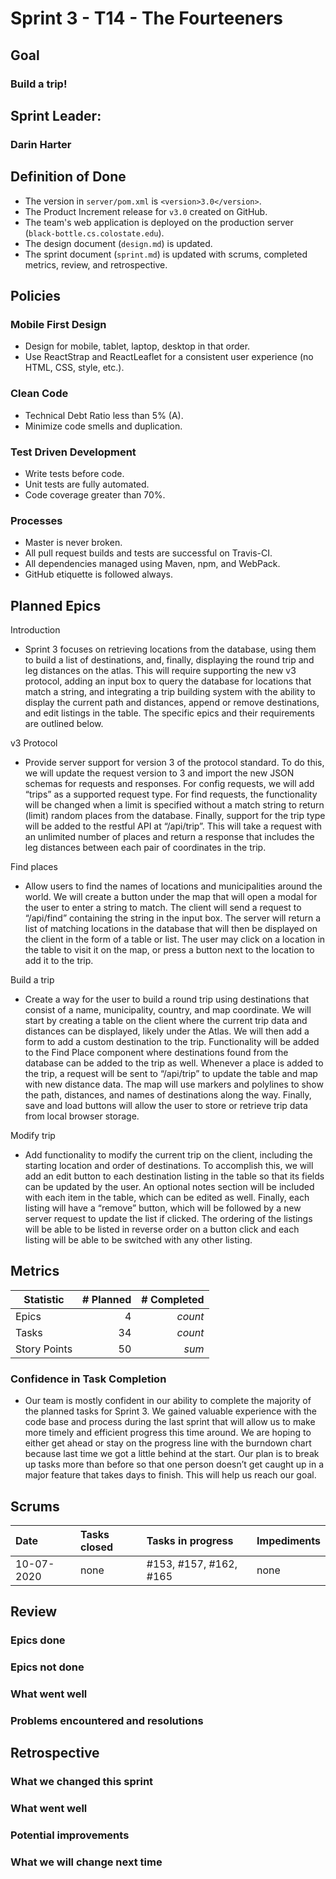 # Sprint 3 - T14 - The Fourteeners

## Goal
### Build a trip!

## Sprint Leader: 
### Darin Harter


## Definition of Done

* The version in `server/pom.xml` is `<version>3.0</version>`.
* The Product Increment release for `v3.0` created on GitHub.
* The team's web application is deployed on the production server (`black-bottle.cs.colostate.edu`).
* The design document (`design.md`) is updated.
* The sprint document (`sprint.md`) is updated with scrums, completed metrics, review, and retrospective.


## Policies

### Mobile First Design
* Design for mobile, tablet, laptop, desktop in that order.
* Use ReactStrap and ReactLeaflet for a consistent user experience (no HTML, CSS, style, etc.).

### Clean Code
* Technical Debt Ratio less than 5% (A).
* Minimize code smells and duplication.

### Test Driven Development
* Write tests before code.
* Unit tests are fully automated.
* Code coverage greater than 70%.

### Processes
* Master is never broken. 
* All pull request builds and tests are successful on Travis-CI.
* All dependencies managed using Maven, npm, and WebPack.
* GitHub etiquette is followed always.


## Planned Epics
Introduction
* Sprint 3 focuses on retrieving locations from the database, using them to build a list of destinations, and, finally, displaying the round trip and leg distances on the atlas. This will require supporting the new v3 protocol, adding an input box to query the database for locations that match a string, and integrating a trip building system with the ability to display the current path and distances, append or remove destinations, and edit listings in the table. The specific epics and their requirements are outlined below.

v3 Protocol
* Provide server support for version 3 of the protocol standard. To do this, we will update the request version to 3 and import the new JSON schemas for requests and responses. For config requests, we will add “trips” as a supported request type. For find requests, the functionality will be changed when a limit is specified without a match string to return (limit) random places from the database. Finally, support for the trip type will be added to the restful API at “/api/trip”. This will take a request with an unlimited number of places and return a response that includes the leg distances between each pair of coordinates in the trip.

Find places
* Allow users to find the names of locations and municipalities around the world. We will create a button under the map that will open a modal for the user to enter a string to match. The client will send a request to “/api/find” containing the string in the input box. The server will return a list of matching locations in the database that will then be displayed on the client in the form of a table or list. The user may click on a location in the table to visit it on the map, or press a button next to the location to add it to the trip.

Build a trip
* Create a way for the user to build a round trip using destinations that consist of a name, municipality, country, and map coordinate. We will start by creating a table on the client where the current trip data and distances can be displayed, likely under the Atlas. We will then add a form to add a custom destination to the trip. Functionality will be added to the Find Place component where destinations found from the database can be added to the trip as well. Whenever a place is added to the trip, a request will be sent to “/api/trip” to update the table and map with new distance data. The map will use markers and polylines to show the path, distances,  and names of destinations along the way. Finally, save and load buttons will allow the user to store or retrieve trip data from local browser storage.

Modify trip
* Add functionality to modify the current trip on the client, including the starting location and order of destinations. To accomplish this, we will add an edit button to each destination listing in the table so that its fields can be updated by the user. An optional notes section will be included with each item in the table, which can be edited as well. Finally, each listing will have a “remove” button, which will be followed by a new server request to update the list if clicked. The ordering of the listings will be able to be listed in reverse order on a button click and each listing will be able to be switched with any other listing.

## Metrics

| Statistic | # Planned | # Completed |
| --- | ---: | ---: |
| Epics | 4 | *count* |
| Tasks |  34   | *count* | 
| Story Points |  50  | *sum* | 

### Confidence in Task Completion
* Our team is mostly confident in our ability to complete the majority of the planned tasks for Sprint 3. We gained valuable experience with the code base and process during the last sprint that will allow us to make more timely and efficient progress this time around. We are hoping to either get ahead or stay on the progress line with the burndown chart because last time we got a little behind at the start. Our plan is to break up tasks more than before so that one person doesn’t get caught up in a major feature that takes days to finish. This will help us reach our goal.

## Scrums

| Date | Tasks closed  | Tasks in progress | Impediments |
| :--- | :--- | :--- | :--- |
| 10-07-2020 | none | #153, #157, #162, #165 | none | 

## Review

### Epics done  

### Epics not done 

### What went well

### Problems encountered and resolutions


## Retrospective

### What we changed this sprint

### What went well

### Potential improvements

### What we will change next time
